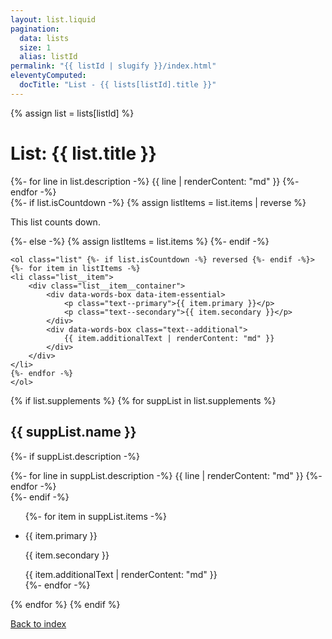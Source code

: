 ```yaml
---
layout: list.liquid
pagination:
  data: lists
  size: 1
  alias: listId
permalink: "{{ listId | slugify }}/index.html"
eleventyComputed:
  docTitle: "List - {{ lists[listId].title }}"
---
```


{% assign list = lists[listId] %}

# List: {{ list.title }}

<section class="description">
    {%- for line in list.description -%}
    {{ line | renderContent: "md" }}
    {%- endfor -%}
</section>

<section class="list__container">
    {%- if list.isCountdown -%}
    {% assign listItems = list.items | reverse %}
    <p class="text--italic">This list counts down.</p>
    {%- else -%}
    {% assign listItems = list.items %}
    {%- endif -%}

    <ol class="list" {%- if list.isCountdown -%} reversed {%- endif -%}>
    {%- for item in listItems -%}
    <li class="list__item">
        <div class="list__item__container">
            <div data-words-box data-item-essential>
                <p class="text--primary">{{ item.primary }}</p>
                <p class="text--secondary">{{ item.secondary }}</p>
            </div>
            <div data-words-box class="text--additional">
                {{ item.additionalText | renderContent: "md" }}
            </div>
        </div>
    </li>
    {%- endfor -%}
    </ol>
</section>

{% if list.supplements %}
{% for suppList in list.supplements %}

<h2>{{ suppList.name }}</h2>

{%- if suppList.description -%}
<section class="description">
    {%- for line in suppList.description -%}
    {{ line | renderContent: "md" }}
    {%- endfor -%}
</section>
{%- endif -%}

<section class="list__container">
    <ul class="list">
    {%- for item in suppList.items -%}
    <li class="list__item item-supplemental" {% if suppList.itemMarker %} style="--supplemental-item-marker: '{{ suppList.itemMarker }} ';"{% endif %}>
        <div class="list__item__container">
            <div data-words-box data-item-essential>
                <p class="text--primary">{{ item.primary }}</p>
                <p class="text--secondary">{{ item.secondary }}</p>
            </div>
            <div data-words-box class="text--additional">
                {{ item.additionalText | renderContent: "md" }}
            </div>
        </div>
    </li>
    {%- endfor -%}
    </ul>
</section>

{% endfor %}
{% endif %}

<footer>
    <a href="/lists/">Back to index</a>
</footer>
